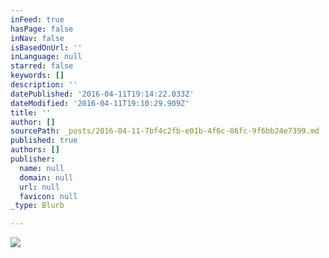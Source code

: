 ```yaml
---
inFeed: true
hasPage: false
inNav: false
isBasedOnUrl: ''
inLanguage: null
starred: false
keywords: []
description: ''
datePublished: '2016-04-11T19:14:22.033Z'
dateModified: '2016-04-11T19:10:29.909Z'
title: ''
author: []
sourcePath: _posts/2016-04-11-7bf4c2fb-e01b-4f6c-86fc-9f6bb24e7399.md
published: true
authors: []
publisher:
  name: null
  domain: null
  url: null
  favicon: null
_type: Blurb

---
```

![](https://the-grid-user-content.s3-us-west-2.amazonaws.com/c7a11312-f00a-48e5-ac09-5f0bb857d5fd.jpg)